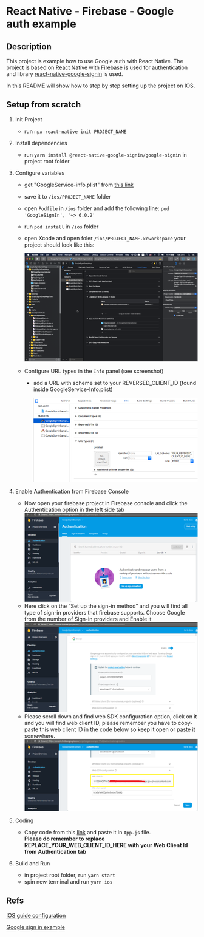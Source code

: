 # React Native - Firebase - Google auth example

## Description
This project is example how to use Google auth with React Native. The project is based on [React Native](https://facebook.github.io/react-native/) with [Firebase](https://firebase.google.com/) is used for authentication and library [react-native-google-signin](https://github.com/react-native-google-signin/google-signin) is used.

In this README will show how to step by step setting up the project on IOS.

## Setup from scratch

1. Init Project
    - run `npx react-native init PROJECT_NAME` 
2. Install dependencies
    -  run `yarn install @react-native-google-signin/google-signin` in project root folder

3. Configure variables
    - get "GoogleService-info.plist" from [this link](https://github.com/react-native-google-signin/google-signin/blob/c9256889b58c4593ca5faf354d6d8bf58369eafa/docs/get-config-file.md)
    - save it to `/ios/PROJECT_NAME` folder
    - open `Podfile` in `/ios` folder and add the following line:
        `pod 'GoogleSignIn', '~> 6.0.2'`
    - run `pod install` in `/ios` folder
    - open Xcode and open foler `/ios/PROJECT_NAME.xcworkspace` your project should look like this:

        ![pod-rns60](./docs/img/pods-rn60.png)
    - Configure URL types in the `Info` panel (see screenshot)
      - add a URL with scheme set to your REVERSED_CLIENT_ID (found inside GoogleService-Info.plist)

        ![url-types](./docs/img/urlTypes.png)

4. Enable Authentication from Firebase Console
    - Now open your firebase project in Firebase console and click the Authentication option in the left side tab
    ![](./docs/img/google_signin_example7.png)
    - Here click on the “Set up the sign-in method” and you will find all type of sign-in providers that firebase supports. Choose Google from the number of Sign-in providers and Enable it
    ![](./docs/img/google_signin_example8.png)
    - Please scroll down and find web SDK configuration option, click on it and you will find web client ID, please remember you have to copy-paste this web client ID in the code below so keep it open or paste it somewhere.
    ![](./docs/img/google_signin_example9.png)

5. Coding
    - Copy code from this [link](https://aboutreact.com/example-of-google-sign-in-in-react-native/) and paste it in `App.js` file.\
    **Please do remember to replace REPLACE_YOUR_WEB_CLIENT_ID_HERE with your Web Client Id from Authentication tab**

6. Build and Run
    - in project root folder, run `yarn start`
    - spin new terminal and run `yarn ios`


## Refs

[IOS guide configuration](https://github.com/react-native-google-signin/google-signin/blob/HEAD/docs/ios-guide.md)

[Google sign in example](https://aboutreact.com/example-of-google-sign-in-in-react-native/)